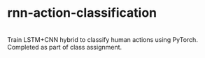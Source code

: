 # rnn-action-classification
<br> Train LSTM+CNN hybrid to classify human actions using PyTorch.
<br> Completed as part of class assignment.
